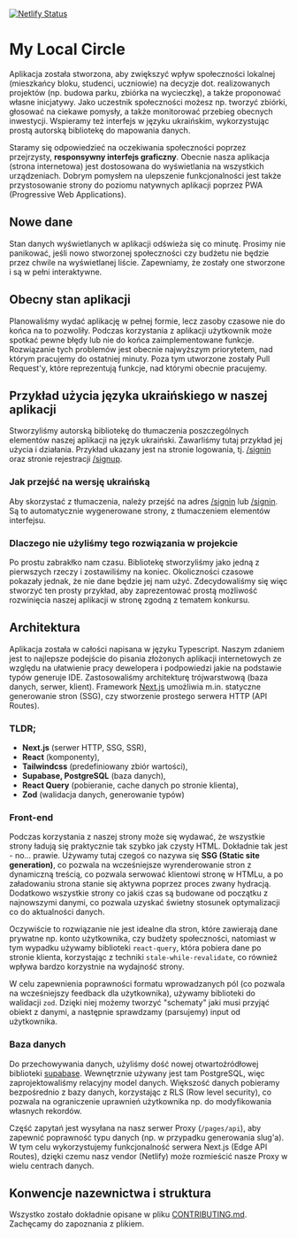 [![Netlify Status](https://api.netlify.com/api/v1/badges/643b7640-740f-4db3-b3f3-ea179b2ad3e8/deploy-status)](https://app.netlify.com/sites/localcircle/deploys)

# My Local Circle

Aplikacja została stworzona, aby zwiększyć wpływ społeczności lokalnej (mieszkańcy bloku, studenci, uczniowie) na decyzje dot. realizowanych projektów (np. budowa parku, zbiórka na wycieczkę), a także proponować własne inicjatywy. Jako uczestnik społeczności możesz np. tworzyć zbiórki, głosować na ciekawe pomysły, a także monitorować przebieg obecnych inwestycji. Wspieramy też interfejs w języku ukraińskim, wykorzystując prostą autorską bibliotekę do mapowania danych.

Staramy się odpowiedzieć na oczekiwania społeczności poprzez przejrzysty, **responsywny interfejs graficzny**. Obecnie nasza aplikacja (strona internetowa) jest dostosowana do wyświetlania na wszystkich urządzeniach. Dobrym pomysłem na ulepszenie funkcjonalności jest także przystosowanie strony do poziomu natywnych aplikacji poprzez PWA (Progressive Web Applications).

## Nowe dane

Stan danych wyświetlanych w aplikacji odświeża się co minutę. Prosimy nie panikować, jeśli nowo stworzonej społeczności czy budżetu nie będzie przez chwile na wyświetlanej liście. Zapewniamy, że zostały one stworzone i są w pełni interaktywne.

## Obecny stan aplikacji

Planowaliśmy wydać aplikację w pełnej formie, lecz zasoby czasowe nie do końca na to pozwoliły. Podczas korzystania z aplikacji użytkownik może spotkać pewne błędy lub nie do końca zaimplementowane funkcje. Rozwiązanie tych problemów jest obecnie najwyższym priorytetem, nad którym pracujemy do ostatniej minuty. Poza tym utworzone zostały Pull Request'y, które reprezentują funkcje, nad którymi obecnie pracujemy.

## Przykład użycia języka ukraińskiego w naszej aplikacji

Stworzyliśmy autorską bibliotekę do tłumaczenia poszczególnych elementów naszej aplikacji na język ukraiński. Zawarliśmy tutaj przykład jej użycia i działania. Przykład ukazany jest na stronie logowania, tj. [/signin](https://i18n--localcircle.netlify.app/signin) oraz stronie rejestracji [/signup](https://i18n--localcircle.netlify.app/signup).

### Jak przejść na wersję ukraińską

Aby skorzystać z tłumaczenia, należy przejść na adres [/signin](https://i18n--localcircle.netlify.app/uk/signin) lub [/signin](https://i18n--localcircle.netlify.app/uk/signup). Są to automatycznie wygenerowane strony, z tłumaczeniem elementów interfejsu.

### Dlaczego nie użyliśmy tego rozwiązania w projekcie

Po prostu zabrakłko nam czasu. Bibliotekę stworzyliśmy jako jedną z pierwszych rzeczy i zostawiliśmy na koniec. Okoliczności czasowe pokazały jednak, że nie dane będzie jej nam użyć. Zdecydowaliśmy się więc stworzyć ten prosty przykład, aby zaprezentować prostą możliwość rozwinięcia naszej aplikacji w stronę zgodną z tematem konkursu.

## Architektura

Aplikacja została w całości napisana w języku Typescript. Naszym zdaniem jest to najlepsze podejście do pisania złożonych aplikacji internetowych ze względu na ułatwienie pracy dewelopera i podpowiedzi jakie na podstawie typów generuje IDE. Zastosowaliśmy architekturę trójwarstwową (baza danych, serwer, klient). Framework [Next.js](https://nextjs.org/) umożliwia m.in. statyczne generowanie stron (SSG), czy stworzenie prostego serwera HTTP (API Routes).

### TLDR;

- **Next.js** (serwer HTTP, SSG, SSR),
- **React** (komponenty),
- **Tailwindcss** (predefiniowany zbiór wartości),
- **Supabase, PostgreSQL** (baza danych),
- **React Query** (pobieranie, cache danych po stronie klienta),
- **Zod** (walidacja danych, generowanie typów)

### Front-end

Podczas korzystania z naszej strony może się wydawać, że wszystkie strony ładują się praktycznie tak szybko jak czysty HTML. Dokładnie tak jest - no... prawie. Używamy tutaj czegoś co nazywa się **SSG (Static site generation)**, co pozwala na wcześniejsze wyrenderowanie stron z dynamiczną treścią, co pozwala serwować klientowi stronę w HTMLu, a po załadowaniu strona stanie się aktywna poprzez proces zwany hydracją. Dodatkowo wszystkie strony co jakiś czas są budowane od początku z najnowszymi danymi, co pozwala uzyskać świetny stosunek optymalizacji co do aktualności danych.

Oczywiście to rozwiązanie nie jest idealne dla stron, które zawierają dane prywatne np. konto użytkownika, czy budżety społeczności, natomiast w tym wypadku używamy biblioteki `react-query`, która pobiera dane po stronie klienta, korzystając z techniki `stale-while-revalidate`, co również wpływa bardzo korzystnie na wydajność strony.

W celu zapewnienia poprawności formatu wprowadzanych pól (co pozwala na wcześniejszy feedback dla użytkownika), używamy biblioteki do walidacji `zod`. Dzięki niej możemy tworzyć "schematy" jaki musi przyjąć obiekt z danymi, a następnie sprawdzamy (parsujemy) input od użytkownika.

### Baza danych

Do przechowywania danych, użyliśmy dość nowej otwartoźródłowej biblioteki [supabase](https://supabase.com/). Wewnętrznie używany jest tam PostgreSQL, więc zaprojektowaliśmy relacyjny model danych. Większość danych pobieramy bezpośrednio z bazy danych, korzystając z RLS (Row level security), co pozwala na ograniczenie uprawnień użytkownika np. do modyfikowania własnych rekordów.

Część zapytań jest wysyłana na nasz serwer Proxy (`/pages/api`), aby zapewnić poprawność typu danych (np. w przypadku generowania slug'a). W tym celu wykorzystujemy funkcjonalność serwera Next.js (Edge API Routes), dzięki czemu nasz vendor (Netlify) może rozmieścić nasze Proxy w wielu centrach danych.

## Konwencje nazewnictwa i struktura

Wszystko zostało dokładnie opisane w pliku [CONTRIBUTING.md](CONTRIBUTING.md). Zachęcamy do zapoznania z plikiem.
